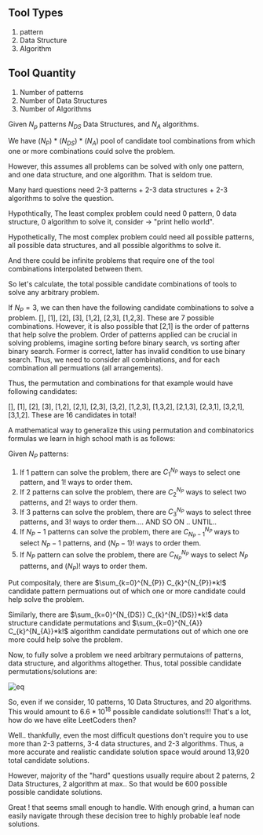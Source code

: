 ## Tool Types
1. pattern
2. Data Structure
3. Algorithm

## Tool Quantity
1. Number of patterns
2. Number of Data Structures
3. Number of Algorithms

Given $N_{p}$ patterns $N_{DS}$ Data Structures, and $N_{A}$ algorithms.

We have $(N_{P})$ * $(N_{DS})$ * $(N_{A})$ pool of candidate tool combinations from which one or more combinations could solve the problem.

However, this assumes all problems can be solved with only one pattern, and one data structure, and one algorithm. That is seldom true.

Many hard questions need 2-3 patterns + 2-3 data structures + 2-3 algorithms to solve the question.

Hypothtically,
The least complex problem could need 0 pattern, 0 data structure, 0 algorithm to solve it, consider -> "print hello world".

Hypothetically,
The most complex problem could need all possible patterns, all possible data structures, and all possible algorithms to solve it. 

And there could be infinite problems that require one of the tool combinations interpolated between them.

So let's calculate, the total possible candidate combinations of tools to solve any arbitrary problem.

If $N_{P} = 3$, we can then have the following candidate combinations to solve a problem.
[], [1], [2], [3], [1,2], [2,3], [1,2,3]. These are 7 possible combinations.
However, it is also possible that [2,1] is the order of patterns that help solve the problem.
Order of patterns applied can be crucial in solving problems, imagine sorting before binary search, vs sorting after binary search. Former is correct, latter has invalid condition to use binary search. Thus, we need to consider all combinations, and for each combination all permuations (all arrangements). 

Thus, the permutation and combinations for that example would have following candidates:

[], [1], [2], [3], [1,2], [2,1], [2,3], [3,2], [1,2,3], [1,3,2], [2,1,3], [2,3,1], [3,2,1], [3,1,2]. These are 16 candidates in total!



A mathematical way to generalize this using permutation and combinatorics formulas we learn in high school math is as follows:

Given  $N_{P}$ patterns:
1. If 1 pattern can solve the problem, there are $C^{N_{P}}_{1}$ ways to select one pattern, and $1!$ ways to order them.
2. If 2 patterns can solve the problem, there are $C^{N_{P}}_{2}$ ways to select two patterns, and $2!$ ways to order them.
3. If 3 patterns can solve the problem, there are $C^{N_{P}}_{3}$ ways to select three patterns, and $3!$ ways to order them.... AND SO ON .. UNTIL..
4. If ${N_{P}-1}$ patterns can solve the problem, there are $C^{N_{P}}_{N_{P}-1}$ ways to select ${N_{P}-1}$ patterns, and $({N_{P}-1})!$ ways to order them.
5. If ${N_{P}}$ pattern can solve the problem, there are $C^{N_{P}}_{N_{P}}$ ways to select ${N_{P}}$ patterns, and $({N_{P}})!$ ways to order them.

Put compositaly, there are $\sum_{k=0}^{N_{P}} C_{k}^{N_{P}}*k!$ candidate pattern permuations out of which one or more candidate could help solve the problem.

Similarly, there are $\sum_{k=0}^{N_{DS}} C_{k}^{N_{DS}}*k!$ data structure candidate permutations and $\sum_{k=0}^{N_{A}} C_{k}^{N_{A}}*k!$ algorithm candidate permutations out of which one ore more could help solve the problem.

Now, to fully solve a problem we need arbitrary permutaions of patterns, data structure, and algorithms altogether. Thus, total possible candidate permutations/solutions are:

<!-- $ \left( \sum_{k_{P}=0}^{N_{P}} C_{k_{P}}^{N_{P}}*k_{P}! \right) * \left( \sum_{k_{DS}=0}^{N_{DS}} C_{k_{DS}}^{N_{DS}}*k_{DS}! \right) * \left( \sum_{k_{A}=0}^{N_{A}} C_{k_{A}}^{N_{A}}*k_{A}! \right)$ -->

![eq](https://latex.codecogs.com/svg.image?\left(\sum_{k_{P}=0}^{N_{P}}C_{k_{P}}^{N_{P}}*k_{P}!\right)*\left(\sum_{k_{DS}=0}^{N_{DS}}C_{k_{DS}}^{N_{DS}}*k_{DS}!\right)*\left(\sum_{k_{A}=0}^{N_{A}}C_{k_{A}}^{N_{A}}*k_{A}!\right))


So, even if we consider, 10 patterns, 10 Data Structures, and 20 algorithms. This would amount to 6.$6*10^{18}$ possible candidate solutions!!! That's a lot, how do we have elite LeetCoders then?

Well.. thankfully, even the most difficult questions don't require you to use more than 2-3 patterns, 3-4 data structures, and 2-3 algorithms. Thus, a more accurate and realistic candidate solution space would around 13,920 total candidate solutions.

However, majority of the "hard" questions usually require about 2 paterns, 2 Data Structures, 2 algorithm at max.. So that would be 600 possible possible candidate solutions.

Great ! that seems small enough to handle. With enough grind, a human can easily navigate through these decision tree to highly probable leaf node solutions.
